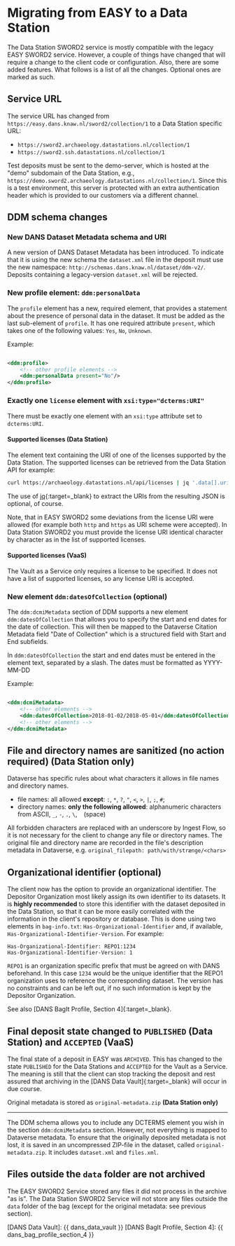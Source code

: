 Migrating from EASY to a Data Station
=====================================

The Data Station SWORD2 service is mostly compatible with the legacy EASY SWORD2 service. However, a couple of things
have changed that will require a
change to the client code or configuration. Also, there are some added features. What follows is a list of all the
changes. Optional ones are marked as
such.

Service URL
-----------

The service URL has changed from `https://easy.dans.knaw.nl/sword2/collection/1` to a Data Station specific URL:

* `https://sword2.archaeology.datastations.nl/collection/1`
* `https://sword2.ssh.datastations.nl/collection/1`

Test deposits must be sent to the demo-server, which is hosted at the "demo" subdomain of the Data Station, e.g.,
`https://demo.sword2.archaeology.datastations.nl/collection/1`. Since this is a test environment, this server is
protected with an extra authentication header which is provided to our customers via a different channel.

DDM schema changes
------------------

### New DANS Dataset Metadata schema and URI

A new version of DANS Dataset Metadata has been introduced. To indicate that it is using the new schema
the `dataset.xml` file in the deposit must use the new namespace: `http://schemas.dans.knaw.nl/dataset/ddm-v2/`.
Deposits containing a legacy-version `dataset.xml` will be rejected.

### New profile element: `ddm:personalData`

The `profile` element has a new, required element, that provides a statement about the presence of personal data in the
dataset. It must be added as the last sub-element of `profile`. It has one required attribute `present`, which takes one
of the following values: `Yes`, `No`, `Unknown`.

Example:

```xml

<ddm:profile>
    <!-- other profile elements -->
    <ddm:personalData present="No"/>
</ddm:profile>
```

### Exactly one `license` element with `xsi:type="dcterms:URI"`

There must be exactly one element with an `xsi:type` attribute set to `dcterms:URI`.

#### Supported licenses **(Data Station)**

The element text containing the URI of one of the licenses supported by the Data Station. The supported licenses can be
retrieved from the Data Station API for example:

```bash
curl https://archaeology.datastations.nl/api/licenses | jq '.data[].uri' 
```

The use of [jq](https://stedolan.github.io/jq/){:target=_blank} to extract the URIs from the resulting JSON is optional,
of course.

Note, that in EASY SWORD2 some deviations from the license URI were allowed (for example both `http` and `https` as URI
scheme were accepted). In Data Station SWORD2 you must provide the license URI identical character by character as in
the list of supported licenses.

#### Supported licenses **(VaaS)**

The Vault as a Service only requires a license to be specified. It does not have a list of supported licenses, so any
license URI is accepted.

### New element `ddm:datesOfCollection` (optional)

The `ddm:dcmiMetadata` section of DDM supports a new element `ddm:datesOfCollection` that allows you to specify the
start and end dates for the date of collection. This will then be mapped to the Dataverse Citation Metadata field "Date
of Collection" which is a structured field with Start and End subfields.

In `ddm:datesOfCollection` the start and end dates must be entered in the element text, separated by a slash. The dates
must be formatted as YYYY-MM-DD

Example:

```xml

<ddm:dcmiMetadata>
    <!-- other elements -->
    <ddm:datesOfCollection>2018-01-02/2018-05-01</ddm:datesOfCollection>
    <!-- other elements -->
</ddm:dcmiMetadata>
```

File and directory names are sanitized (no action required) **(Data Station only)**
----------------------------------------------------------------------------------

Dataverse has specific rules about what characters it allows in file names and directory names.

* file names: all allowed **except**: `:`, `*`, `?`, `"`, `<`, `>`, `|`, `;`, `#`;
* directory names: **only the following allowed**: alphanumeric characters from ASCII, `_`, `-`, `.`, `\`, ` ` (space)

All forbidden characters are replaced with an underscore by Ingest Flow, so it is not necessary for the client to change
any file or directory names. The original file and directory name are recorded in the file's description metadata in
Dataverse, e.g. `original_filepath: path/with/strænge/<chars>`

Organizational identifier (optional)
------------------------------------

The client now has the option to provide an organizational identifier. The Depositor Organization most likely assign its
own identifier to its datasets. It is **highly recommended** to store this identifier with the dataset deposited in the
Data Station, so that it can be more easily correlated with the information in the client's repository or database. This
is done using two elements in `bag-info.txt`: `Has-Organizational-Identifier` and, if
available, `Has-Organizational-Identifier-Version`. For example:

```text
Has-Organizational-Identifier: REPO1:1234
Has-Organizational-Identifier-Version: 1
```

`REPO1` is an organization specific prefix that must be agreed on with DANS beforehand. In this case `1234` would be the
unique identifier that the REPO1 organization uses to reference the corresponding dataset. The version has no
constraints and can be left out, if no such information is kept by the Depositor Organization.

See also [DANS BagIt Profile, Section 4]{:target=_blank}.


Final deposit state changed to `PUBLISHED` **(Data Station)** and `ACCEPTED` **(VaaS)**
---------------------------------------------------------------------------------------

The final state of a deposit in EASY was `ARCHIVED`. This has changed to the state `PUBLISHED` for the Data Stations and
`ACCEPTED` for the Vault as a Service. The meaning is still that the client can stop tracking the deposit and rest
assured that archiving in the [DANS Data Vault]{:target=_blank} will occur in due course.

Original metadata is stored as `original-metadata.zip` **(Data Station only)**
-------------------------------------------------------- ----------------------

The DDM schema allows you to include any DCTERMS element you wish in the section `ddm:dcmiMetadata` section. However,
not everything is mapped to Dataverse metadata. To ensure that the originally deposited metadata is not lost, it is
saved in an uncompressed ZIP-file in the dataset, called `original-metadata.zip`. It includes `dataset.xml`
and `files.xml`.

Files outside the `data` folder are not archived
------------------------------------------------

The EASY SWORD2 Service stored any files it did not process in the archive "as is". The Data Station SWORD2 Service will
not store any files outside the `data` folder of the bag (except for the original metadata: see previous section).

[DANS Data Vault]: {{ dans_data_vault }}
[DANS BagIt Profile, Section 4]: {{ dans_bag_profile_section_4 }}